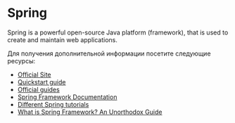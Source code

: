 # Spring

Spring is a powerful open-source Java platform (framework), that is used to create and maintain web applications.

Для получения дополнительной информации посетите следующие ресурсы:

- [Official Site](https://spring.io/)
- [Quickstart guide](https://spring.io/quickstart)
- [Official guides](https://spring.io/guides)
- [Spring Framework Documentation](https://docs.spring.io/spring-framework/docs/current/reference/html/)
- [Different Spring tutorials](https://www.baeldung.com/spring-boot)
- [What is Spring Framework? An Unorthodox Guide](https://www.marcobehler.com/guides/spring-framework)
